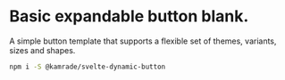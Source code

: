 # Basic expandable button blank.

A simple button template that supports a flexible set of themes, variants, sizes and shapes.

```bash
npm i -S @kamrade/svelte-dynamic-button
```
